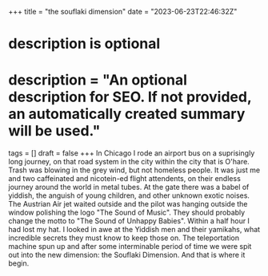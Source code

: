 +++
title = "the souflaki dimension"
date = "2023-06-23T22:46:32Z"

#
# description is optional
#
# description = "An optional description for SEO. If not provided, an automatically created summary will be used."

tags = []
draft = false
+++
In Chicago I rode an airport bus on a suprisingly long journey, on that road system in the city within the city that is O'hare. Trash was blowing in the grey wind, but not homeless people. It was just me and two caffeinated and nicotein-ed flight attendents, on their endless journey around the world in metal tubes. At the gate there was a babel of yiddish, the anguish of young children, and other unknown exotic noises. The Austrian Air jet waited outside and the pilot was hanging outside the window polishing the logo "The Sound of Music". They should probably change the motto to "The Sound of Unhappy Babies".
Within a half hour I had lost my hat. I looked in awe at the Yiddish men and their yamikahs, what incredible secrets they must know to keep those on.
The teleportation machine spun up and after some interminable period of time we were spit out into the new dimension: the Souflaki Dimension. And that is where it begin.

